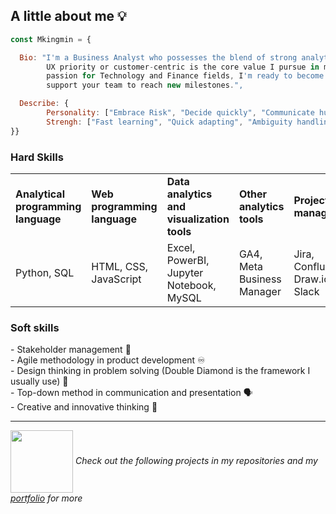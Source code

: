 ## A little about me 💡
<!--
Outline:
- Overview about myself
- Where to find me
- Technical tools
- CTA: read more about pinned projects and check out my Portfolio for more
-->
```javascript
const Mkingmin = {

  Bio: "I'm a Business Analyst who possesses the blend of strong analytical skills and problem-solving mindset.
        UX priority or customer-centric is the core value I pursue in my career. With working experiences and
        passion for Technology and Finance fields, I'm ready to become a problem-solver and a liaison to
        support your team to reach new milestones.",

  Describe: {
        Personality: ["Embrace Risk", "Decide quickly", "Communicate humorously"],
        Strengh: ["Fast learning", "Quick adapting", "Ambiguity handling"]
}}
```
### Hard Skills
<table>
  <tbody>
    <tr>
      <td><b>Analytical programming language</b></td>
      <td><b>Web programming language</b></td>
      <td><b>Data analytics and visualization tools</b></td>
      <td><b>Other analytics tools</b></td>
      <td><b>Project management</b></td>
    </tr>
    <tr>
      <td>Python, SQL</td>
      <td>HTML, CSS, JavaScript</td>
      <td>Excel, PowerBI, Jupyter Notebook, MySQL</td>
      <td>GA4, Meta Business Manager</td>
      <td>Jira, Confluence, Draw.io, Slack</td>
    </tr>
  </tbody>
</table>

### Soft skills
\- Stakeholder management 💬 <br>
\- Agile methodology in product development ♾️ <br>
\- Design thinking in problem solving (Double Diamond is the framework I usually use) 💎 <br>
\- Top-down method in communication and presentation 🗣 <br>
\- Creative and innovative thinking 🧠

_________________________________________________________________________________________

<img src="https://cdn.pixabay.com/animation/2022/07/29/03/42/03-42-11-849_512.gif" width="100" height="100" style="vertical-align: middle;"/> <i>Check out the following projects in my repositories and my <a href="https://mkingmin.github.io/">portfolio</a> for more</i>


      
